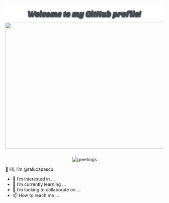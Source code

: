 <h1>
<div align="center">
<img src="Welcome to my GitHub profile!.svg" width="1000"/>
<img src="https://media.giphy.com/media/grGERyO90y9roBbVxR/giphy.gif" width="1400" height="400"/>
</div>
</h1>
<div align="center">
<img src="https://media.giphy.com/media/jZ95MZU7qLrl2D9YQb/giphy.gif" alt="greetings"/>
</div>

👋 Hi, I’m @ralucapascu
- 👀 I’m interested in ...
- 🌱 I’m currently learning ...
- 💞️ I’m looking to collaborate on ...
- 📫 How to reach me ...

<!---
ralucapascu/ralucapascu is a ✨ special ✨ repository because its `README.md` (this file) appears on your GitHub profile.
You can click the Preview link to take a look at your changes.
--->

